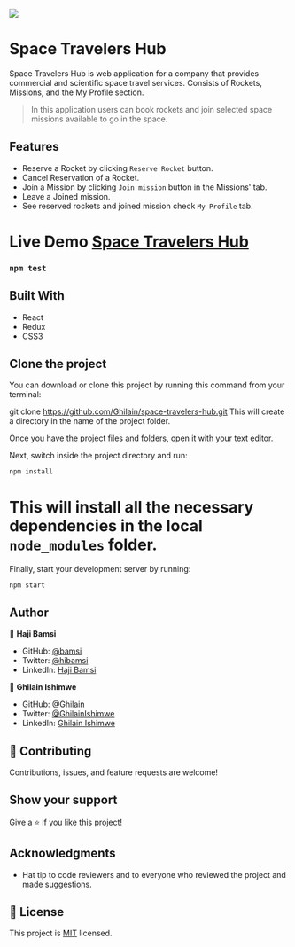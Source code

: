 ![](https://img.shields.io/badge/Microverse-blueviolet)

# Space Travelers Hub

Space Travelers Hub is web application for a company that provides commercial and scientific space travel services. Consists of Rockets, Missions, and the My Profile section. 

> In this application users can book rockets and join selected space missions available to go in the space.

## Features

- Reserve a Rocket by clicking `Reserve Rocket` button.
- Cancel Reservation of a Rocket.
- Join a Mission by clicking `Join mission` button in the Missions' tab.
- Leave a Joined mission.
- See reserved rockets and joined mission check `My Profile` tab.

Live Demo [Space Travelers Hub](https://space-traveler-hubs.herokuapp.com/)
=======
### `npm test`

## Built With

- React
- Redux
- CSS3

## Clone the project

You can download or clone this project by running this command from your terminal:

git clone https://github.com/Ghilain/space-travelers-hub.git
This will create a directory in the name of the project folder.

Once you have the project files and folders, open it with your text editor.

Next, switch inside the project directory and run:

```
npm install
```
This will install all the necessary dependencies in the local `node_modules` folder.
=======

Finally, start your development server by running:

```
npm start
```

## Author

👤 **Haji Bamsi**

- GitHub: [@bamsi](https://github.com/bamsi)
- Twitter: [@hibamsi](https://twitter.com/hibamsi)
- LinkedIn: [Haji Bamsi](https://www.linkedin.com/in/bamsi/)

👤 **Ghilain Ishimwe**

- GitHub: [@Ghilain](https://github.com/Ghilain/)
- Twitter: [@GhilainIshimwe](https://twitter.com/GhilainIshimwe)
- LinkedIn: [Ghilain Ishimwe](https://www.linkedin.com/in/ghilain-ishimwe/)

## 🤝 Contributing

Contributions, issues, and feature requests are welcome!

## Show your support

Give a ⭐️ if you like this project!

## Acknowledgments

- Hat tip to code reviewers and to everyone who reviewed the project and made suggestions.

## 📝 License

This project is [MIT](./MIT.md) licensed.